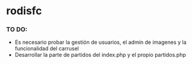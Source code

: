 # rodisfc

### TO DO:

- Es necesario probar la gestión de usuarios, el admin de imagenes y la funcionalidad del carrusel
- Desarrollar la parte de partidos del index.php y el propio partidos.php